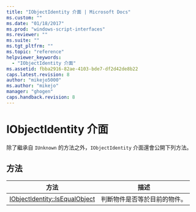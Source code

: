 ```yaml
---
title: "IObjectIdentity 介面 | Microsoft Docs"
ms.custom: ""
ms.date: "01/18/2017"
ms.prod: "windows-script-interfaces"
ms.reviewer: ""
ms.suite: ""
ms.tgt_pltfrm: ""
ms.topic: "reference"
helpviewer_keywords: 
  - "IObjectIdentity 介面"
ms.assetid: fbba2916-82ae-4103-bde7-df2d42de8b22
caps.latest.revision: 8
author: "mikejo5000"
ms.author: "mikejo"
manager: "ghogen"
caps.handback.revision: 8
---
```

# IObjectIdentity 介面
除了繼承自 `IUnknown` 的方法之外，`IObjectIdentity` 介面還會公開下列方法。  
  
## 方法  
  
|方法|描述|  
|--------|--------|  
|[IObjectIdentity::IsEqualObject](../../winscript/reference/iobjectidentity-isequalobject.md)|判斷物件是否等於目前的物件。|